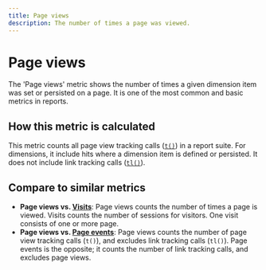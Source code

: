 ```yaml
---
title: Page views
description: The number of times a page was viewed.
---
```


# Page views

The 'Page views' metric shows the number of times a given dimension item was set or persisted on a page. It is one of the most common and basic metrics in reports.

## How this metric is calculated

This metric counts all page view tracking calls ([`t()`](/help/implement/vars/functions/t-method.md)) in a report suite. For dimensions, it include hits where a dimension item is defined or persisted. It does not include link tracking calls ([`tl()`](/help/implement/vars/functions/tl-method.md)).

## Compare to similar metrics

* **Page views vs. [Visits](visits.md)**: Page views counts the number of times a page is viewed. Visits counts the number of sessions for visitors. One visit consists of one or more page.
* **Page views vs. [Page events](page-events.md)**: Page views counts the number of page view tracking calls (`t()`), and excludes link tracking calls (`tl()`). Page events is the opposite; it counts the number of link tracking calls, and excludes page views.